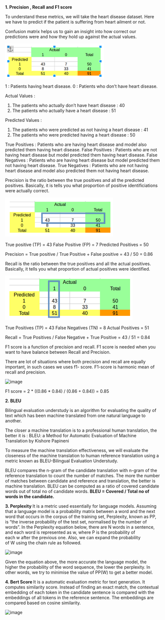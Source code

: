 <b> 1. Precision , Recall and F1 score </b>

To understand these metrics, we will take the heart disease dataset. Here we have to predict if the patient is suffering from heart ailment or not.

Confusion matrix helps us to gain an insight into how correct our predictions were and how they hold up against the actual values.

![image](https://github.com/Priyasharma2427/assignment10_end/blob/main/latest_cm.png)

1 : Patients having heart disease.
0 : Patients who don’t have heart disease.

Actual Values : 
1. The patients who actually don’t have heart disease : 40
2. The patients who actually have a heart disease : 51

Predicted Values :
1. The patients who were predicted as not having a heart disease : 41
2. The patients who were predicted having a heart disease : 50

True Positives : Patients who are having heart disease and model also predicted them having heart disease.
False Positives : Patients who are not having heart disease but model predicted them having heart disease.
False Negatives : Patients who are having heart disease but model predicted them not having heart disease.
True Negatives : Patients who are not having heart disease and model also predicted them not having heart disease.

Precision is the ratio between the true positives and all the predicted positives. 
Basically, it is tells you what proportion of positive identificiations were actually correct.

![image](https://github.com/Priyasharma2427/assignment10_end/blob/main/precision.png)

True positive (TP) = 43
False Positive  (FP) = 7
Predicted Positives = 50

Precision = True positive / True Positive + False positive
	    =  43 / 50 
	    = 0.86 

Recall is the ratio between the true positives and all the actual positives.
Basically, it tells you what proportion of actual positives were identified.

![image](https://github.com/Priyasharma2427/assignment10_end/blob/main/recall.png)

True Positives (TP) = 43
False Negatives (TN) = 8
Actual Positives = 51

Recall = True Positives / False Negative + True Positive
           = 43 / 51
           = 0.84

    
F1 score is a function of precision and recall.   F1 score is needed when you want to have balance between Recall and Precision.

There are lot of situations where both precision and recall are equally important, in such cases we uses f1- score.  F1-score is harmonic mean of recall and precision. 

![image](https://user-images.githubusercontent.com/36500978/125171659-f5506300-e1d2-11eb-84c5-eb02dbed55d0.png)

F1 score = 2 * ((0.86 * 0.84) / (0.86 + 0.84))
	   = 0.85

<b> 2. BLEU </b>

Bilingual evaluation understudy is an algorithm for evaluating the quality of text which has been machine translated from one natural language to another.

The closer a machine translation is to a professional human translation, the better it is : BLEU: a Method for Automatic Evaluation of Machine Translation by Kishore Papineni

To measure the machine translation effectiveness, we will evaluate the closeness of the machine translation to human reference translation using a metric known as BLEU-Bilingual Evaluation Understudy.

BLEU compares the n-gram of the candidate translation with n-gram of the reference translation to count the number of matches.
The more the number of matches between candidate and reference and translation, the better is machine translation.
BLEU can be computed as a ratio of covered candidate words out of total no of candidate words.
<b> BLEU = Covered / Total no of words in the candidate. </b> 

<b> 3. Perplexity </b>
It is a metric used essentially for language models. 
Assuming that a language model is a probability matrix between a word and the next word that occurs in the corpus of the training set, Perplexity, known as PP, is “the inverse probability of the test set, normalised by the number of words”. In the Perplexity equation below, there are N words in a sentence, and each word is represented as w, where P is the probability of each w after the previous one. Also, we can expand the probability of W using the chain rule as followed.

![image](https://user-images.githubusercontent.com/36500978/125171478-182e4780-e1d2-11eb-8c35-63ccaa3219dd.png)

Given the equation above, the more accurate the language model, the higher the probability of the word sequence, the lower the perplexity. In other words, we try to minimise the value of PP(W) to get a better model.

<b> 4. Bert Score </b>
It is a automatic evaluation metric for text generation. It computes similarity score. Instead of finding an exact match, the contextual embedding of each token in the candidate sentence is compared with the embeddings of all tokens in the reference sentence. The embeddings are compared based on cosine similarity.

![image](https://user-images.githubusercontent.com/36500978/125171472-0c428580-e1d2-11eb-8b6d-1a1226be5661.png)

